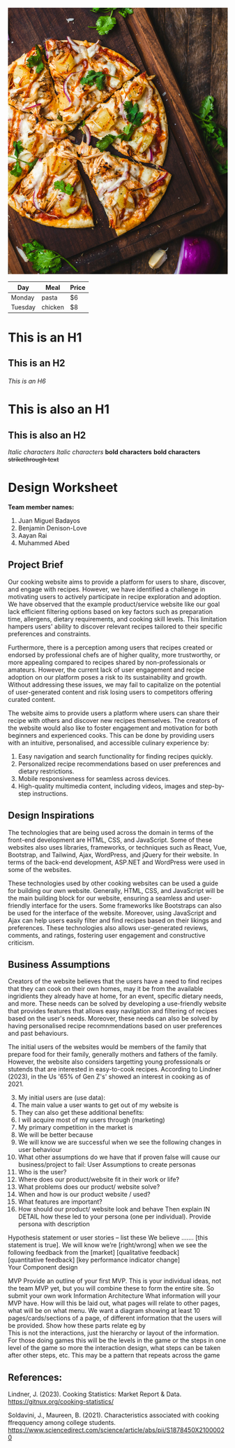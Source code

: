 ![alt text](Hawaiian.jpg)

| Day     | Meal    | Price |
| --------|---------|-------|
| Monday  | pasta   | $6    |
| Tuesday | chicken | $8    |

# This is an H1
## This is an H2
###### This is an H6

This is also an H1
==================

This is also an H2
------------------

*Italic characters* 
_Italic characters_
**bold characters**
__bold characters__
~~strikethrough text~~


Design  Worksheet
=============

**Team member names:**

 1. Juan Miguel Badayos
 2. Benjamin Denison-Love
 3. Aayan Rai
 4. Muhammed Abed

Project Brief
-------------

Our cooking website aims to provide a platform for users to share, discover, and engage with recipes. However, we have identified a challenge in motivating users to actively participate in recipe exploration and adoption. We have observed that the example product/service website like our goal lack efficient filtering options based on key factors such as preparation time, allergens, dietary requirements, and cooking skill levels. This limitation hampers users' ability to discover relevant recipes tailored to their specific preferences and constraints.
 
Furthermore, there is a perception among users that recipes created or endorsed by professional chefs are of higher quality, more trustworthy, or more appealing compared to recipes shared by non-professionals or amateurs. However, the current lack of user engagement and recipe adoption on our platform poses a risk to its sustainability and growth. Without addressing these issues, we may fail to capitalize on the potential of user-generated content and risk losing users to competitors offering curated content.

The website aims to provide users a platform where users can share their recipe with others and discover new  recipes themselves. The creators of the website would also like to foster engagement and motivation for both beginners and experienced cooks. This can be done by providing users with an intuitive, personalised, and accessible culinary experience by:

1. Easy navigation and search functionality for finding recipes quickly.
2. Personalized recipe recommendations based on user preferences and dietary restrictions.
3. Mobile responsiveness for seamless across devices.
4. High-quality multimedia content, including videos, images and step-by-step instructions.

Design Inspirations
-------------------

The technologies that are being used across the domain in terms of the front-end development are HTML, CSS, and JavaScript. Some of these websites also uses libraries, frameworks, or techniques such as React, Vue, Bootstrap, and Tailwind, Ajax, WordPress, and jQuery for their website. In terms of the back-end development, ASP.NET and WordPress were used in some of the websites.

These technologies used by other cooking websites can be used a guide for building our own website. Generally, HTML, CSS, and JavaScript will be the main building block for our website, ensuring a seamless and user-friendly interface for the users. Some frameworks like Bootstraps can also be used for the interface of the website. Moreover, using JavaScript and Ajax can help users easily filter and find recipes based on their likings and preferences. These technologies also allows user-generated reviews, comments, and ratings, fostering user engagement and constructive criticism. 

Business Assumptions
--------------------

Creators of the website believes that the  users have a need to find recipes that they can cook on their own homes, may it be from the available ingridients they already have at home, for an event, specific dietary needs, and more. These needs can be solved by developing a use-friendly website that provides features that allows easy navigation and filtering of recipes based on the user's needs. Moreover, these needs can also be solved by having personalised recipe recomnmendations based on user preferences and past behaviours.

The initial users of the websites would be members of the family that prepare food for their family, generally mothers and fathers of the family. However, the website also considers targetting young professionals or stutends that are interested in easy-to-cook recipes. According to Lindner (2023), in the Us '65% of Gen Z's' showed an interest in cooking as of 2021.


3.	My initial users are (use data):
4.	The main value a user wants to get out of my website is
5.	They can also get these additional benefits:
6.	I will acquire most of my users through (marketing)
7.	My primary competition in the market is
8.	We will be better because
9.	We will know we are successful when we see the following changes in user behaviour
10.	What other assumptions do we have that if proven false will cause our business/project to fail:
User Assumptions  to create personas
1.	Who is the user?
2.	Where does our product/website fit in their work or life? 
3.	What problems does our product/ website solve?
4.	When and how is our product website / used?
5.	What features are important? 
6.	How should our product/ website look and behave
Then explain IN DETAIL how these led to your persona  (one per individual). Provide persona with description

Hypothesis statement or user stories – list these
We believe ……. [this statement is true].
We will know we’re [right/wrong] when we see the following feedback from the [market] 
[qualitative feedback]   
[quantitative feedback]
[key performance indicator change]  
Your Component design

MVP 
Provide an outline of your first MVP. This is your individual ideas, not the team MVP yet, but you will combine these to form the entire site. So submit your own work
Information Architecture
What information will your MVP have. How will this be laid out, what pages will relate to other pages, what will be on what menu. We want a diagram showing at least 10 pages/cards/sections of a page, of different information that the users will be provided. Show how these parts relate eg by  
This is not the interactions, just the hierarchy or layout of the information.
For those doing games this will be the levels in the game or the steps in one level of the game so more the interaction design, what steps can be taken after other steps, etc. This may be a pattern that repeats across the game

References:
-----------

Lindner, J. (2023). Cooking Statistics: Market Report & Data. https://gitnux.org/cooking-statistics/

Soldavini, J., Maureen, B. (2021). Characteristics associated with cooking ffreqquency among college students. https://www.sciencedirect.com/science/article/abs/pii/S1878450X21000020


